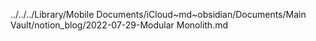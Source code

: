 ../../../Library/Mobile Documents/iCloud~md~obsidian/Documents/Main Vault/notion_blog/2022-07-29-Modular Monolith.md